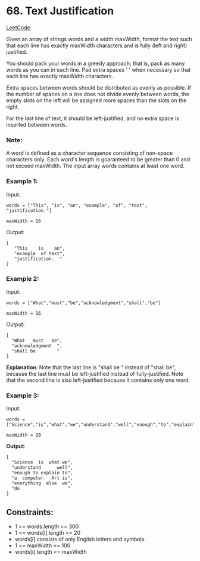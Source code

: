 # 68. Text Justification
[LeetCode](https://leetcode.com/problems/text-justification)


Given an array of strings words and a width maxWidth, format the text such that each line has exactly maxWidth characters and is fully (left and right) justified.

You should pack your words in a greedy approach; that is, pack as many words as you can in each line. Pad extra spaces ' ' when necessary so that each line has exactly maxWidth characters.

Extra spaces between words should be distributed as evenly as possible. If the number of spaces on a line does not divide evenly between words, the empty slots on the left will be assigned more spaces than the slots on the right.

For the last line of text, it should be left-justified, and no extra space is inserted between words.

### Note:
A word is defined as a character sequence consisting of non-space characters only.
Each word's length is guaranteed to be greater than 0 and not exceed maxWidth.
The input array words contains at least one word.
 

### Example 1:
Input: 
```
words = ["This", "is", "an", "example", "of", "text", "justification."]

maxWidth = 16
```

Output:
```
[
   "This    is    an",
   "example  of text",
   "justification.  "
]
```
### Example 2:
Input: 
```
words = ["What","must","be","acknowledgment","shall","be"]

maxWidth = 16
```
Output:
```
[
  "What   must   be",
  "acknowledgment  ",
  "shall be        "
]
```

**Explanation**: Note that the last line is "shall be    " instead of "shall     be", because the last line must be left-justified instead of fully-justified.
Note that the second line is also left-justified because it contains only one word.

### Example 3:

Input:
```
words = ["Science","is","what","we","understand","well","enough","to","explain","to","a","computer.","Art","is","everything","else","we","do"]

maxWidth = 20
```

**Output**:
```
[
  "Science  is  what we",
  "understand      well",
  "enough to explain to",
  "a  computer.  Art is",
  "everything  else  we",
  "do                  "
]
``` 

## Constraints:

- 1 <= words.length <= 300
- 1 <= words[i].length <= 20
- words[i] consists of only English letters and symbols.
- 1 <= maxWidth <= 100
- words[i].length <= maxWidth